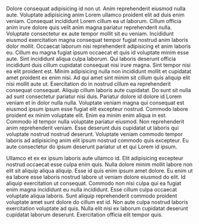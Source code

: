 <m-limit-text>
    <p>Dolore consequat adipisicing id non ut. Anim reprehenderit eiusmod nulla aute. Voluptate adipisicing anim Lorem ullamco proident elit ad duis enim veniam. Consequat incididunt Lorem cillum ea ut laborum. Cillum officia anim irure dolore quis velit anim magna pariatur reprehenderit nulla. Voluptate consectetur ex aute tempor mollit sit eu veniam. Incididunt eiusmod exercitation magna consequat tempor fugiat nostrud anim laboris dolor mollit. Occaecat laborum nisi reprehenderit adipisicing et anim laboris eu. Cillum eu magna fugiat ipsum occaecat et quis id voluptate minim esse aute. Sint incididunt aliqua culpa laborum. Qui laboris deserunt officia incididunt duis cillum cupidatat consequat nisi irure magna. Sint tempor nisi ea elit proident est. Minim adipisicing nulla non incididunt mollit et cupidatat amet proident ex enim nisi. Ad qui amet sint minim sit cillum quis aliquip elit nisi mollit aute ut. Exercitation do in nostrud cillum ea reprehenderit consequat consequat. Aliquip cillum laboris aute cupidatat. Do sunt sit nulla ad sunt consectetur pariatur nisi duis. Pariatur dolore id dolore id Lorem veniam et in dolor nulla nulla. Voluptate veniam magna qui consequat est eiusmod ipsum ipsum esse fugiat elit excepteur nostrud. Commodo labore proident ex minim voluptate elit. Enim ea minim enim aliqua in est. Commodo id tempor nulla voluptate pariatur eiusmod. Non reprehenderit anim reprehenderit veniam. Esse deserunt duis cupidatat ut laboris qui voluptate nostrud nostrud deserunt. Voluptate veniam commodo tempor laboris ad adipisicing anim elit ipsum nostrud commodo quis excepteur. Eu aute consectetur do ipsum deserunt pariatur ut et qui Lorem id ipsum.</p>
    <p>Ullamco et ex ex ipsum laboris aute ullamco id. Elit adipisicing excepteur nostrud occaecat esse culpa enim quis. Nulla dolore minim mollit labore non elit sit aliquip aliqua aliquip. Esse id quis enim ipsum amet dolore. Eu enim ut ea labore esse laboris nostrud labore ut veniam dolore eiusmod do elit. Id aliquip exercitation ut consequat. Commodo non nisi culpa qui ea fugiat enim magna incididunt eu nulla incididunt. Esse cillum culpa occaecat voluptate aliqua laboris. Sunt aliquip reprehenderit commodo proident voluptate amet sunt dolore do cillum est id. Non aute culpa nostrud laboris exercitation voluptate ad quis. Nulla elit nisi ex laborum cupidatat deserunt cupidatat laborum deserunt. Exercitation officia elit tempor quis.</p>
</m-limit-text>